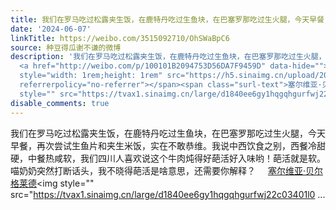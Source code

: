 ```yaml
---
title: 我们在罗马吃过松露夹生饭，在鹿特丹吃过生鱼块，在巴塞罗那吃过生火腿，今天早餐，再次尝试生鱼片和夹生米饭，实在不敢恭维。我说中西饮食之别，西餐冷甜硬，中...
date: '2024-06-07'
linkTitle: https://weibo.com/3515092710/OhSWaBpC6
source: 种豆得瓜谢不谦的微博
description: '我们在罗马吃过松露夹生饭，在鹿特丹吃过生鱼块，在巴塞罗那吃过生火腿，今天早餐，再次尝试生鱼片和夹生米饭，实在不敢恭维。我说中西饮食之别，西餐冷甜硬，中餐热咸软，我们四川人喜欢说这个牛肉炖得好葩活好入味哟！葩活就是软。喵奶奶突然打断话头，我不晓得葩活是啥意思，还需要你解释？
  <a href="http://weibo.com/p/100101B2094753D56DA7F9459D" data-hide=""><span class="url-icon"><img
  style="width: 1rem;height: 1rem" src="https://h5.sinaimg.cn/upload/2015/09/25/3/timeline_card_small_location_default.png"
  referrerpolicy="no-referrer"></span><span class="surl-text">塞尔维亚·贝尔格莱德</span></a><img
  style="" src="https://tvax1.sinaimg.cn/large/d1840ee6gy1hqgqhgurfwj22c03401l0 ...'
disable_comments: true
---
```

我们在罗马吃过松露夹生饭，在鹿特丹吃过生鱼块，在巴塞罗那吃过生火腿，今天早餐，再次尝试生鱼片和夹生米饭，实在不敢恭维。我说中西饮食之别，西餐冷甜硬，中餐热咸软，我们四川人喜欢说这个牛肉炖得好葩活好入味哟！葩活就是软。喵奶奶突然打断话头，我不晓得葩活是啥意思，还需要你解释？ <a href="http://weibo.com/p/100101B2094753D56DA7F9459D" data-hide=""><span class="url-icon"><img style="width: 1rem;height: 1rem" src="https://h5.sinaimg.cn/upload/2015/09/25/3/timeline_card_small_location_default.png" referrerpolicy="no-referrer"></span><span class="surl-text">塞尔维亚·贝尔格莱德</span></a><img style="" src="https://tvax1.sinaimg.cn/large/d1840ee6gy1hqgqhgurfwj22c03401l0 ...
